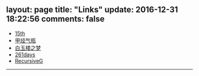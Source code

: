 layout: page
title: "Links"
update: 2016-12-31 18:22:56
comments: false
---

<div class="links" markdown="1">

 - [15th](http://o3or.com "15th")
 - [甲烃气瓶](http://jakting.com)
 - [白玉楼之梦](http://blog.hakugyokurou.net)
 - [261days](http://www.261day.com)
 - [RecursiveG](http://www.devinprogress.org)

</div><div style="clear:both"></div>

- - -
